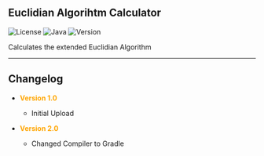 ## Euclidian Algorihtm Calculator

![License](https://img.shields.io/badge/License-MIT-%23ED8B00.svg?style=for-the-badge)
![Java](https://img.shields.io/badge/java-%23ED8B00.svg?style=for-the-badge&logo=openjdk&logoColor=black)
![Version](https://img.shields.io/badge/Version-2.0-%23ED8B00.svg?style=for-the-badge)

Calculates the extended Euclidian Algorithm

---

## Changelog

- <text style="color: orange; font-weight: bold">Version 1.0

    - Initial Upload

- <text style="color: orange; font-weight: bold">Version 2.0

    - Changed Compiler to Gradle